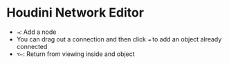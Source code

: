 # Houdini Network Editor

- `⇥`: Add a node
- You can drag out a connection and then click `⇥` to add an object already connected
- `⌥←`: Return from viewing inside and object
